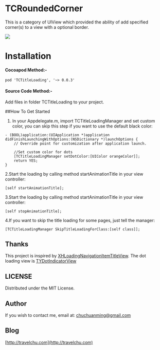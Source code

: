 # TCRoundedCorner
This is a category of UIView which provided the ability of add specified corner(s) to a view with a optional border.

![](http://travelchu.com/ImagesForProjects/TCTitleLoading.png)

Installation
==========================

#### Cocoapod Method:-

`pod 'TCTitleLoading', '~> 0.0.3'`

#### Source Code Method:-
Add files in folder TCTitleLoading to your project.

##How To Get Started

1. In your Appdelegate.m, import TCTitleLoadingManager and set custom color, you can skip this step if you want to use the default black color:

```
- (BOOL)application:(UIApplication *)application didFinishLaunchingWithOptions:(NSDictionary *)launchOptions {
    // Override point for customization after application launch.

    //Set custom color for dots
    [TCTitleLoadingManager setDotColor:[UIColor orangeColor]];
    return YES;
}
```

2.Start the loading by calling method startAnimationTitle in your view controller:

```
[self startAnimationTitle];
```

3.Start the loading by calling method startAnimationTitle in your view controller:

```
[self stopAnimationTitle];
```
4.If you want to skip the title loading for some pages, just tell the manager:

```
[TCTitleLoadingManager SkipTitleLoadingForClass:[self class]];
```

Thanks
---
This project is inspired by [XHLoadingNavigationItemTitleView](https://github.com/JackTeam/XHLoadingNavigationItemTitleView).
The dot loading view is [TYDotIndicatorView](https://github.com/itouch2/TYDotIndicatorView) 

LICENSE
---
Distributed under the MIT License.

Author
---
If you wish to contact me, email at: chuchuanming@gmail.com

Blog
---
[http://travelchu.com](http://travelchu.com)